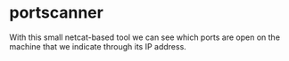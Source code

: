 # portscanner

With this small netcat-based tool we can see which ports are open on the machine that we indicate through its IP address.
